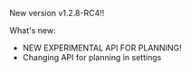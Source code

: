 New version v1.2.8-RC4!!

What's new:

- NEW EXPERIMENTAL API FOR PLANNING!
- Changing API for planning in settings
